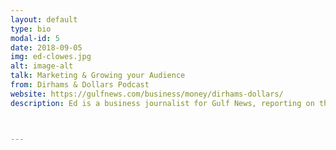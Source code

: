 ```yaml
---
layout: default
type: bio
modal-id: 5
date: 2018-09-05
img: ed-clowes.jpg
alt: image-alt
talk: Marketing & Growing your Audience
from: Dirhams & Dollars Podcast
website: https://gulfnews.com/business/money/dirhams-dollars/
description: Ed is a business journalist for Gulf News, reporting on the retail and hotel sectors. He co-founded, and continue to co-host, the Dirhams & Dollars podcast. A weekly business podcast from Gulf News, featuring news, analysis, and deeper discussions on the stories shaping the Middle East and the world.



---
```

